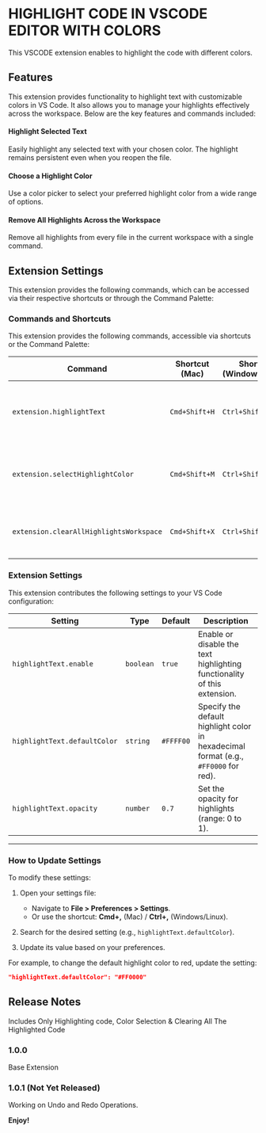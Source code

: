 # HIGHLIGHT CODE IN VSCODE EDITOR WITH COLORS

This VSCODE extension enables to highlight the code with different colors.

## Features

This extension provides functionality to highlight text with customizable colors in VS Code. It also allows you to manage your highlights effectively across the workspace. Below are the key features and commands included:

#### Highlight Selected Text
Easily highlight any selected text with your chosen color. The highlight remains persistent even when you reopen the file.


#### Choose a Highlight Color
Use a color picker to select your preferred highlight color from a wide range of options.


#### Remove All Highlights Across the Workspace
Remove all highlights from every file in the current workspace with a single command.



## Extension Settings

This extension provides the following commands, which can be accessed via their respective shortcuts or through the Command Palette:


### Commands and Shortcuts

This extension provides the following commands, accessible via shortcuts or the Command Palette:

| **Command**                          | **Shortcut (Mac)**    | **Shortcut (Windows/Linux)** | **Description**                                                      |
|--------------------------------------|-----------------------|------------------------------|----------------------------------------------------------------------|
| `extension.highlightText`            | `Cmd+Shift+H`         | `Ctrl+Shift+H`               | Highlights the selected text with the chosen color.                  |
| `extension.selectHighlightColor`     | `Cmd+Shift+M`         | `Ctrl+Shift+M`               | Opens a color picker to select the highlight color.                  |
| `extension.clearAllHighlightsWorkspace` | `Cmd+Shift+X`      | `Ctrl+Shift+X`               | Removes all highlights across the entire workspace.                  |


### Extension Settings

This extension contributes the following settings to your VS Code configuration:

| **Setting**                    | **Type**   | **Default**  | **Description**                                                                 |
|--------------------------------|------------|--------------|---------------------------------------------------------------------------------|
| `highlightText.enable`         | `boolean`  | `true`       | Enable or disable the text highlighting functionality of this extension.        |
| `highlightText.defaultColor`   | `string`   | `#FFFF00`    | Specify the default highlight color in hexadecimal format (e.g., `#FF0000` for red). |
| `highlightText.opacity`        | `number`   | `0.7`        | Set the opacity for highlights (range: 0 to 1).                                 |

---

### How to Update Settings

To modify these settings:

1. Open your settings file:
   - Navigate to **File > Preferences > Settings**.
   - Or use the shortcut: **Cmd+,** (Mac) / **Ctrl+,** (Windows/Linux).
   
2. Search for the desired setting (e.g., `highlightText.defaultColor`).

3. Update its value based on your preferences.

For example, to change the default highlight color to red, update the setting:

```json
"highlightText.defaultColor": "#FF0000"
```




## Release Notes

Includes Only Highlighting code, Color Selection & Clearing All The Highlighted Code

### 1.0.0

Base Extension

### 1.0.1 (Not Yet Released)
Working on Undo and Redo Operations.


**Enjoy!**
